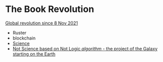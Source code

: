 # The Book Revolution

[Global revolution since 8 Nov 2021](https://science.vporton.name/2021/11/10/a-single-math-studybook-not-published-global-revolution-started-8-nov-2021/)

* Ruster
* blockchain
* [Science](https://science.vporton.name)
* [Not Science based on Not Logic _algorithm_ - the project of the Galaxy starting on the Earth](https://science.vporton.name/2021/11/10/a-single-math-studybook-not-published-global-revolution-started-8-nov-2021/)

